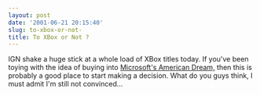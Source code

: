 ```yaml
---
layout: post
date: '2001-06-21 20:15:40'
slug: to-xbox-or-not-
title: To XBox or Not ?
---
```


IGN shake a huge stick at a whole load of XBox titles today. If you've been toying with the idea of buying into [Microsoft's American Dream,](http://xbox.ign.com/news/32050.html) then this is probably a good place to start making a decision. What do you guys think, I must admit I'm still not convinced...